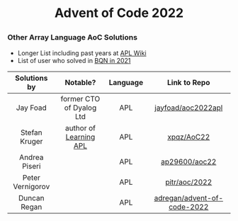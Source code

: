 # <p align="center">Advent of Code 2022</p>

### Other Array Language AoC Solutions

* Longer List including past years at [APL Wiki](https://aplwiki.com/wiki/Advent_of_Code)
* List of user who solved in [BQN in 2021](https://mlochbaum.github.io/BQN/community/aoc.html)

|Solutions by|Notable?|Language|Link to Repo|
|:-:|:-:|:-:|:-:|
|Jay Foad|former CTO of Dyalog Ltd|APL|[jayfoad/aoc2022apl](https://github.com/jayfoad/aoc2022apl)||
|Stefan Kruger|author of [Learning APL](https://xpqz.github.io/learnapl/intro.html)|APL|[xpqz/AoC22](https://github.com/xpqz/AoC22/)|
|Andrea Piseri||APL|[ap29600/aoc22](https://github.com/ap29600/aoc22)|
|Peter Vernigorov||APL|[pitr/aoc/2022](https://github.com/pitr/aoc/tree/main/2022)|
|Duncan Regan||APL|[adregan/advent-of-code-2022](https://git.sr.ht/~adregan/advent-of-code-2022/tree/main/item/apl)|
